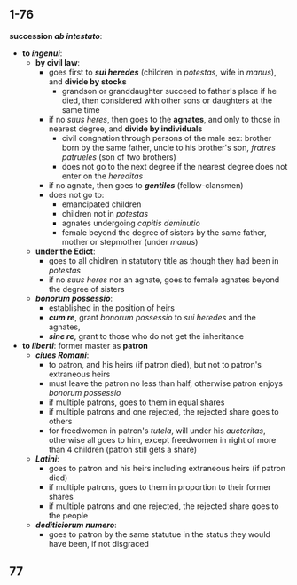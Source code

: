 ## 1-76

**succession _ab intestato_**:

- **to _ingenui_**:
  - **by civil law**:
    - goes first to ***sui heredes*** (children in *potestas*, wife in *manus*), and **divide by stocks**
      - grandson or granddaughter succeed to father's place if he died, then considered with other sons or daughters at the same time
    - if no *suus heres*, then goes to the **agnates**, and only to those in nearest degree, and **divide by individuals**
      - civil congnation through persons of the male sex: brother born by the same father, uncle to his brother's son, *fratres patrueles* (son of two brothers)
      - does not go to the next degree if the nearest degree does not enter on the *hereditas*
    - if no agnate, then goes to ***gentiles*** (fellow-clansmen)
    - does not go to:
      - emancipated children
      - children not in *potestas*
      - agnates undergoing *capitis deminutio*
      - female beyond the degree of sisters by the same father, mother or stepmother (under *manus*)
  - **under the Edict**:
    - goes to all chidlren in statutory title as though they had been in *potestas*
    - if no *suus heres* nor an agnate, goes to female agnates beyond the degree of sisters
  - ***bonorum possessio***:
    - established in the position of heirs
    - ***cum re***, grant *bonorum possessio* to *sui heredes* and the agnates, 
    - ***sine re***, grant to those who do not get the inheritance
- **to _liberti_**: former master as **patron**
  - ***ciues Romani***:
    - to patron, and his heirs (if patron died), but not to patron's extraneous heirs
    - must leave the patron no less than half, otherwise patron enjoys *bonorum possessio*
    - if multiple patrons, goes to them in equal shares
    - if multiple patrons and one rejected, the rejected share goes to others
    - for freedwomen in patron's *tutela*, will under his *auctoritas*, otherwise all goes to him, except freedwomen in right of more than 4 children (patron still gets a share)
  - ***Latini***:
    - goes to patron and his heirs including extraneous heirs (if patron died)
    - if multiple patrons, goes to them in proportion to their former shares
    - if multiple patrons and one rejected, the rejected share goes to the people
  - ***dediticiorum numero***:
    - goes to patron by the same statutue in the status they would have been, if not disgraced
    
## 77